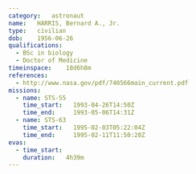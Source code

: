 ```yaml
---
category:	astronaut
name:	HARRIS, Bernard A., Jr.
type:	civilian
dob:	1956-06-26
qualifications:
  - BSc in biology
  - Doctor of Medicine
timeinspace:	18d6h8m
references:
  - http://www.nasa.gov/pdf/740566main_current.pdf
missions:
  - name: STS-55
    time_start:   1993-04-26T14:50Z
    time_end:     1993-05-06T14:31Z
  - name: STS-63
    time_start:   1995-02-03T05:22:04Z
    time_end:     1995-02-11T11:50:20Z
evas:
  - time_start: 
    duration:   4h39m
---
```

